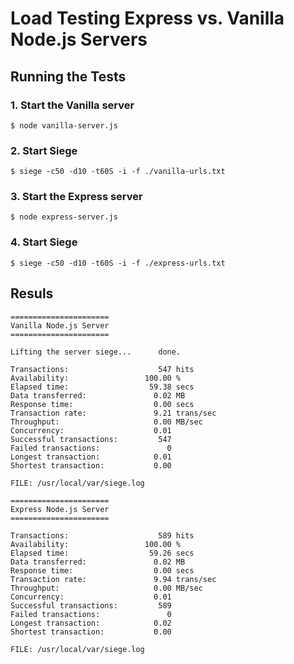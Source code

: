 # Load Testing Express vs. Vanilla Node.js Servers

## Running the Tests

### 1. Start the Vanilla server

    $ node vanilla-server.js

### 2. Start Siege

    $ siege -c50 -d10 -t60S -i -f ./vanilla-urls.txt

### 3. Start the Express server

    $ node express-server.js

### 4. Start Siege

    $ siege -c50 -d10 -t60S -i -f ./express-urls.txt

## Resuls

    ======================
    Vanilla Node.js Server
    ======================

    Lifting the server siege...      done.

    Transactions:                    547 hits
    Availability:                 100.00 %
    Elapsed time:                  59.38 secs
    Data transferred:               0.02 MB
    Response time:                  0.00 secs
    Transaction rate:               9.21 trans/sec
    Throughput:                     0.00 MB/sec
    Concurrency:                    0.01
    Successful transactions:         547
    Failed transactions:               0
    Longest transaction:            0.01
    Shortest transaction:           0.00

    FILE: /usr/local/var/siege.log

    ======================
    Express Node.js Server
    ======================

    Transactions:                    589 hits
    Availability:                 100.00 %
    Elapsed time:                  59.26 secs
    Data transferred:               0.02 MB
    Response time:                  0.00 secs
    Transaction rate:               9.94 trans/sec
    Throughput:                     0.00 MB/sec
    Concurrency:                    0.01
    Successful transactions:         589
    Failed transactions:               0
    Longest transaction:            0.02
    Shortest transaction:           0.00

    FILE: /usr/local/var/siege.log
